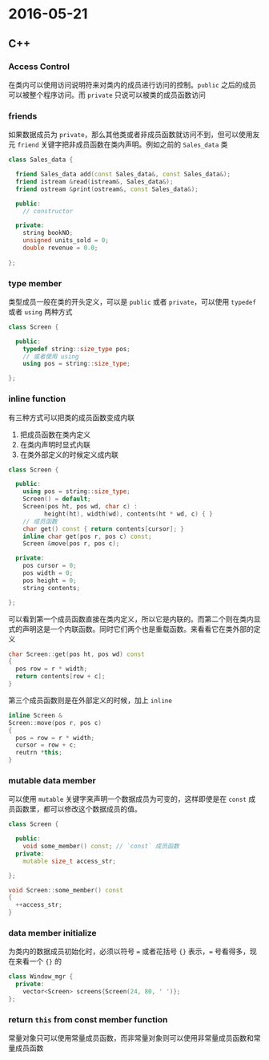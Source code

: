 # 2016-05-21

## C++

### Access Control

在类内可以使用访问说明符来对类内的成员进行访问的控制。`public` 之后的成员可以被整个程序访问。而 `private` 只说可以被类的成员函数访问

### friends

如果数据成员为 `private`，那么其他类或者非成员函数就访问不到，但可以使用友元 `friend` 关键字把非成员函数在类内声明。例如之前的 `Sales_data` 类

```c++
class Sales_data {

  friend Sales_data add(const Sales_data&, const Sales_data&);
  friend istream &read(istream&, Sales_data&);
  friend ostream &print(ostream&, const Sales_data&);

  public:
    // constructor

  private:
    string bookNO;
    unsigned units_sold = 0;
    double revenue = 0.0;
  
};
```

### type member

类型成员一般在类的开头定义，可以是 `public` 或者 `private`，可以使用 `typedef` 或者 `using` 两种方式

```c++
class Screen {

  public:
    typedef string::size_type pos;
    // 或者使用 using
    using pos = string::size_type;

};
```

### inline function

有三种方式可以把类的成员函数变成内联

1. 把成员函数在类内定义
2. 在类内声明时显式内联
3. 在类外部定义的时候定义成内联

```c++
class Screen {

  public:
    using pos = string::size_type;
    Screen() = default;
    Screen(pos ht, pos wd, char c) :
          height(ht), width(wd), contents(ht * wd, c) { }
    // 成员函数
    char get() const { return contents[cursor]; }
    inline char get(pos r, pos c) const;
    Screen &move(pos r, pos c);

  private:
    pos cursor = 0;
    pos width = 0;
    pos height = 0;
    string contents;

};
```

可以看到第一个成员函数直接在类内定义，所以它是内联的。而第二个则在类内显式的声明这是一个内联函数。同时它们两个也是重载函数。来看看它在类外部的定义

```c++
char Screen::get(pos ht, pos wd) const
{
  pos row = r * width;
  return contents[row + c];
}
```

第三个成员函数则是在外部定义的时候，加上 `inline`

```c++
inline Screen &
Screen::move(pos r, pos c)
{
  pos = row = r * width;
  cursor = row + c;
  reutrn *this;
}
```

### mutable data member

可以使用 `mutable` 关键字来声明一个数据成员为可变的，这样即使是在 `const` 成员函数里，都可以修改这个数据成员的值。

```c++
class Screen {

  public:
    void some_member() const; // `const` 成员函数
  private:
    mutable size_t access_str;

};

void Screen::some_member() const
{
  ++access_str;
}
```

### data member initialize

为类内的数据成员初始化时，必须以符号 `=` 或者花括号 `{}` 表示，`=` 号看得多，现在来看一个 `{}` 的

```c++
class Window_mgr {
  private:
    vector<Screen> screens{Screen(24, 80, ' ')};
};
```

### return `this` from const member function

常量对象只可以使用常量成员函数，而非常量对象则可以使用非常量成员函数和常量成员函数
